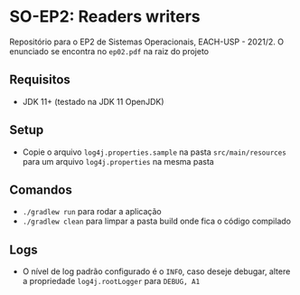 # SO-EP2: Readers writers

Repositório para o EP2 de Sistemas Operacionais, EACH-USP - 2021/2. O enunciado se encontra no `ep02.pdf` na raiz do projeto

## Requisitos
* JDK 11+ (testado na JDK 11 OpenJDK)

## Setup
* Copie o arquivo `log4j.properties.sample` na pasta `src/main/resources` para um arquivo `log4j.properties` na mesma pasta

## Comandos

* `./gradlew run` para rodar a aplicação
* `./gradlew clean` para limpar a pasta build onde fica o código compilado

## Logs
* O nível de log padrão configurado é o `INFO`, caso deseje debugar, altere a propriedade `log4j.rootLogger` para `DEBUG, A1`
